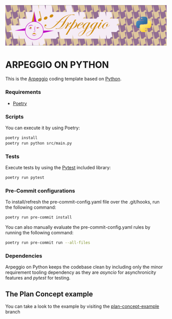 <p align="center">
  <img src="https://github.com/isaacdecoded/arpeggio/blob/main/misc/0-Arpeggio-on-Python.png" loading="lazy"/>
</p>

# ARPEGGIO ON PYTHON

This is the [Arpeggio](https://github.com/isaacdecoded/arpeggio) coding template based on [Python](https://www.python.org/).

### Requirements
- [Poetry](https://python-poetry.org/docs)

### Scripts

You can execute it by using Poetry:

```bash
poetry install
poetry run python src/main.py
```

### Tests

Execute tests by using the [Pytest](https://docs.pytest.org/en/7.4.x/) included library:

```bash
poetry run pytest
```

### Pre-Commit configurations

To install/refresh the pre-commit-config.yaml file over the .git/hooks, run the following command:
```bash
poetry run pre-commit install
```

You can also manually evaluate the pre-commit-config.yaml rules by running the following command:
```bash
poetry run pre-commit run --all-files
```

### Dependencies

Arpeggio on Python keeps the codebase clean by including only the minor requirement tooling dependency as they are _asyncio_ for asynchronicity features and _pytest_ for testing.

## The Plan Concept example

You can take a look to the example by visiting the [plan-concept-example](https://github.com/isaacdecoded/arpeggio-py/tree/plan-concept-example) branch
